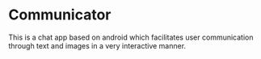 # Communicator
This is a chat app based on android which facilitates user communication through text and images in a very interactive manner.
